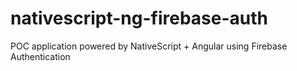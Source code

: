 # nativescript-ng-firebase-auth
POC application powered by NativeScript + Angular using Firebase Authentication
